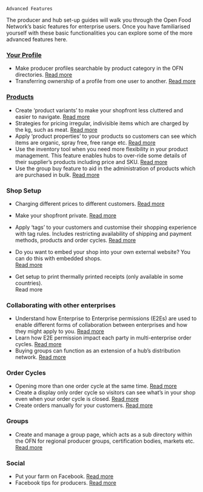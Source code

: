 ```
Advanced Features
```

The producer and hub set-up guides will walk you through the Open Food Network’s basic features for enterprise users. Once you have familiarised yourself with these basic functionalities you can explore some of the more advanced features here.

### [Your Profile](/your-profile-adv.md)

* Make producer profiles searchable by product category in the OFN directories.
  [Read more](/making-a-producer-profile-searchable-by-product-category.md)
* Transferring ownership of a profile from one user to another.
  [Read more](/transferring-ownership-of-a-profile.md)

### [Products](/products-adv.md)

* Create ‘product variants’ to make your shopfront less cluttered and easier to navigate.
  [Read more ](/product-variants.md)
* Strategies for pricing irregular, indivisible items which are charged by the kg, such as meat.
  [Read more](/pricing-irregular-indivisible-meat-items.md)
* Apply ‘product properties’ to your products so customers can see which items are organic, spray free, free range etc.
  [Read more](/product-properties.md)
* Use the inventory tool when you need more flexibility in your product management. This feature enables hubs to over-ride some details of their supplier’s products including price and SKU.
  [Read more](/inventory.md)
* Use the group buy feature to aid in the administration of products which are purchased in bulk.
  [Read more](/group-buy.md)

### Shop Setup

* Charging different prices to different customers.
  [Read more](/charging-different-prices-to-different-customers.md)
* Make your shopfront private.
  [Read more](/private-shopfront.md)
* Apply ‘tags’ to your customers and customise their shopping experience with tag rules. Includes restricting availability of shipping and payment methods, products and order cycles.
  [Read more](/customer-accounts-and-tagging.md)
* Do you want to embed your shop into your own external website? You can do this with embedded shops.  
  [Read more](/embedded-shopfronts.md)

* Get setup to print thermally printed receipts \(only available in some countries\).  
  Read more

### Collaborating with other enterprises

* Understand how Enterprise to Enterprise permissions \(E2Es\) are used to enable different forms of collaboration between enterprises and how they might apply to you.
  [Read more](/enterprise-to-enterprise-permissions-e2es.md)
* Learn how E2E permission impact each party in multi-enterprise order cycles.
  [Read more](/permissions-in-multi-enterprise-order-cycles.md)
* Buying groups can function as an extension of a hub’s distribution network.
  [Read more](/buying-group-ofn-setup-process.md)

### Order Cycles

* Opening more than one order cycle at the same time. 
  [Read more](/opening-more-than-one-order-cycle.md)
* Create a display only order cycle so visitors can see what’s in your shop even when your order cycle is closed.
  [Read more](/creating-display-only-order-cycles.md)
* Create orders manually for your customers.
  [Read more](/create-an-order.md)

### Groups

* Create and manage a group page, which acts as a sub directory within the OFN for regional producer groups, certification bodies, markets etc.
  [Read more](/group-pages.md)

### Social

* Put your farm on Facebook.
  [Read more](/putting-your-farm-on-facebook.md)
* Facebook tips for producers.
  [Read more](/facebook-tips.md)




